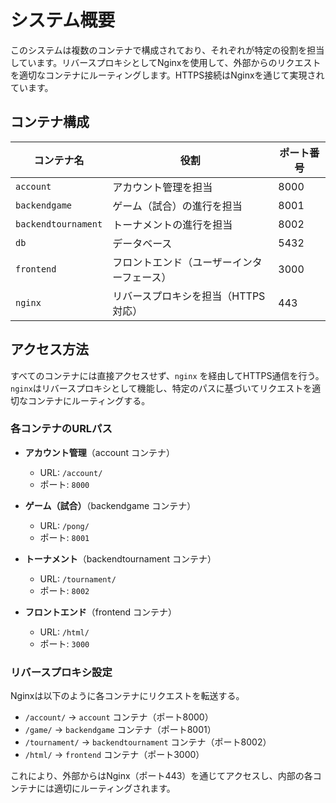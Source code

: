 # システム概要

このシステムは複数のコンテナで構成されており、それぞれが特定の役割を担当しています。リバースプロキシとしてNginxを使用して、外部からのリクエストを適切なコンテナにルーティングします。HTTPS接続はNginxを通じて実現されています。

## コンテナ構成

| コンテナ名              | 役割                                      | ポート番号 |
|--------------------|-----------------------------------------|---------|
| `account`          | アカウント管理を担当                          | 8000    |
| `backendgame`      | ゲーム（試合）の進行を担当                     | 8001    |
| `backendtournament`| トーナメントの進行を担当                     | 8002    |
| `db`               | データベース                               | 5432    |
| `frontend`         | フロントエンド（ユーザーインターフェース）       | 3000    |
| `nginx`            | リバースプロキシを担当（HTTPS対応）           | 443     |

## アクセス方法

すべてのコンテナには直接アクセスせず、`nginx` を経由してHTTPS通信を行う。`nginx`はリバースプロキシとして機能し、特定のパスに基づいてリクエストを適切なコンテナにルーティングする。

### 各コンテナのURLパス

- **アカウント管理**（account コンテナ）  
  - URL: `/account/`
  - ポート: `8000`

- **ゲーム（試合）**（backendgame コンテナ）  
  - URL: `/pong/`
  - ポート: `8001`

- **トーナメント**（backendtournament コンテナ）  
  - URL: `/tournament/`
  - ポート: `8002`

- **フロントエンド**（frontend コンテナ）  
  - URL: `/html/`
  - ポート: `3000`

### リバースプロキシ設定

Nginxは以下のように各コンテナにリクエストを転送する。

- `/account/` → `account` コンテナ（ポート8000）
- `/game/` → `backendgame` コンテナ（ポート8001）
- `/tournament/` → `backendtournament` コンテナ（ポート8002）
- `/html/` → `frontend` コンテナ（ポート3000）

これにより、外部からはNginx（ポート443）を通じてアクセスし、内部の各コンテナには適切にルーティングされます。
